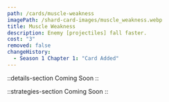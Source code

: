 ```yaml
---
path: /cards/muscle-weakness
imagePath: /shard-card-images/muscle_weakness.webp
title: Muscle Weakness
description: Enemy [projectiles] fall faster.
cost: "3"
removed: false
changeHistory:
  - Season 1 Chapter 1: "Card Added"
---
```


::details-section
Coming Soon
::

::strategies-section
Coming Soon
::
